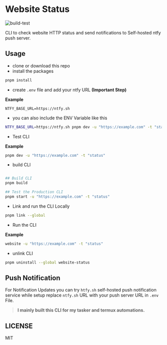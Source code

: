 # Website Status  

![build-test](https://github.com/mskian/website-status/workflows/build-test/badge.svg)  

CLI to check website HTTP status and send notifications to Self-hosted ntfy push server.  

## Usage

- clone or download this repo
- install the packages

```sh
pnpm install
```

- create `.env` file and add your ntfy URL **(Important Step)**

**Example**  

```env
NTFY_BASE_URL=https://ntfy.sh
```

- you can also include the ENV Variable like this

```sh
NTFY_BASE_URL=https://ntfy.sh pnpm dev -u "https://example.com" -t "status"
```

- Test CLI

**Example**  

```sh
pnpm dev -u "https://example.com" -t "status"
```

- build CLI

```sh

## Build CLI
pnpm build

## Test the Production CLI
pnpm start -u "https://example.com" -t "status"

```

- Link and run the CLI Locally

```sh
pnpm link --global
```

- Run the CLI

**Example**  

```sh
website -u "https://example.com" -t "status"
```

- unlink CLI

```sh
pnpm uninstall --global website-status
```

## Push Notification

For Notification Updates you can try `htfy.sh` self-hosted push notification service while setup replace `ntfy.sh` URL with your push server URL in `.env` File.  

> **I mainly built this CLI for my tasker and termux automations.**  

## LICENSE

MIT
